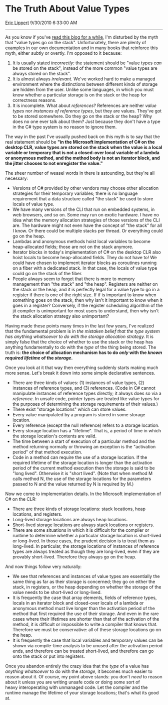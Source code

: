 <div id="page">

# The Truth About Value Types

[Eric Lippert](https://social.msdn.microsoft.com/profile/Eric%20Lippert) 9/30/2010 6:33:00 AM

-----

<div id="content">

As you know if you've [read this blog for a while](http://blogs.msdn.com/b/ericlippert/archive/2009/04/27/the-stack-is-an-implementation-detail.aspx), I'm disturbed by the myth that "value types go on the stack". Unfortunately, there are plenty of examples in our own documentation and in many books that reinforce this myth, either subtly or overtly. I'm opposed to it because:

<div class="mine">

1.  It is usually stated *incorrectly:* the statement should be "value types *can* be stored on the stack", instead of the more common "value types are always stored on the stack".
2.  It is almost always *irrelevant*. We've worked hard to make a managed environment where the distinctions between different kinds of storage are hidden from the user. Unlike some languages, in which you must know whether a particular storage is on the stack or the heap for correctness reasons.
3.  It is incomplete. What about *references*? References are neither *value types* nor *instances of reference types*, but they are values. They've got to be stored somewhere. Do they go on the stack or the heap? Why does no one ever talk about them? Just because they don't have a type in the C\# type system is no reason to ignore them.

</div>

The way in the past I've usually pushed back on this myth is to say that the real statement should be **"in the Microsoft implementation of C\# on the desktop CLR, value types are stored on the stack when the value is a local variable or temporary that is not a closed-over local variable of a lambda or anonymous method, and the method body is not an iterator block, and the jitter chooses to not enregister the value."**

The sheer number of weasel words in there is astounding, but they're all necessary:

<div class="mine">

  - Versions of C\# provided by other vendors may choose other allocation strategies for their temporary variables; there is no language requirement that a data structure called "the stack" be used to store locals of value type.
  - We have many versions of the CLI that run on embedded systems, in web browsers, and so on. Some may run on exotic hardware. I have no idea what the memory allocation strategies of those versions of the CLI are. The hardware might not even have the concept of "the stack" for all I know. Or there could be multiple stacks per thread. Or everything could go on the heap.
  - Lambdas and anonymous methods hoist local variables to become heap-allocated fields; those are not on the stack anymore.
  - Iterator blocks in today's implementation of C\# on the desktop CLR also hoist locals to become heap-allocated fields. They do not have to\! We could have chosen to implement iterator blocks as coroutines running on a fiber with a dedicated stack. In that case, the locals of value type could go on the stack of the fiber.
  - People always seem to forget that there is more to memory management than "the stack" and "the heap". Registers are neither on the stack or the heap, and it is perfectly legal for a value type to go in a register if there is one of the right size. If if is important to know when something goes on the stack, then why isn't it important to know when it goes in a register? Conversely, if the register scheduling algorithm of the jit compiler is unimportant for most users to understand, then why isn't the stack allocation strategy also unimportant?

</div>

<div class="mine">

Having made these points many times in the last few years, I've realized that the fundamental problem is in *the mistaken belief that the type system has anything whatsoever to do with the storage allocation strategy.* It is simply false that the choice of whether to use the stack or the heap has anything fundamentally to do with the *type* of the thing being stored. The truth is: **the choice of allocation mechanism has to do *only* with the *known* *required* *lifetime* of the *storage*.**

Once you look at it that way then everything suddenly starts making much more sense. Let's break it down into some simple declarative sentences.

  - There are three kinds of values: (1) instances of value types, (2) instances of reference types, and (3) references. (Code in C\# cannot manipulate instances of reference types directly; it always does so via a *reference*. In unsafe code, pointer types are treated like value types for the purposes of determining the storage requirements of their values.)
  - There exist "storage locations" which can store values.
  - Every value manipulated by a program is stored in some storage location.
  - Every reference (except the null reference) refers to a storage location.
  - Every storage location has a "lifetime". That is, a period of time in which the storage location's contents are valid.
  - The time between a start of execution of a particular method and the method returning normally or throwing an exception is the "activation period" of that method execution.
  - Code in a method can require the use of a storage location. If the required lifetime of the storage location is longer than the activation period of the current method execution then the storage is said to be "long lived". Otherwise it is "short lived". (Note that when method M calls method N, the use of the storage locations for the parameters passed to N and the value returned by N is required by M.)

Now we come to implementation details. In the Microsoft implementation of C\# on the CLR:

  - There are three kinds of storage locations: stack locations, heap locations, and registers.
  - Long-lived storage locations are always heap locations.
  - Short-lived storage locations are always stack locations or registers.
  - There are some situations in which it is difficult for the compiler or runtime to determine whether a particular storage location is short-lived or long-lived. In those cases, the prudent decision is to treat them as long-lived. In particular, the storage locations of instances of reference types are always treated as though they are long-lived, even if they are provably short-lived. Therefore they always go on the heap.

And now things follow very naturally:

  - We see that references and instances of value types are essentially the same thing as far as their storage is concerned; they go on either the stack, in registers, or the heap depending on whether the storage of the value needs to be short-lived or long-lived.
  - It is frequently the case that array elements, fields of reference types, locals in an iterator block and closed-over locals of a lambda or anonymous method must live longer than the activation period of the method that first required the use of their storage. And even in the rare cases where their lifetimes are shorter than that of the activation of the method, it is difficult or impossible to write a compiler that knows that. Therefore we must be conservative: all of these storage locations go on the heap.
  - It is frequently the case that local variables and temporary values can be shown via compile-time analysis to be unused after the activation period ends, and therefore can be treated short-lived, and therefore can go onto the stack or put into registers.

Once you abandon entirely the crazy idea that the *type* of a value has *anything whatsoever* to do with the *storage*, it becomes much easier to reason about it. Of course, my point above stands: you don't *need* to reason about it unless you are writing unsafe code or doing some sort of heavy interoperating with unmanaged code. Let the compiler and the runtime manage the lifetime of your storage locations; that's what its good at.

 

</div>

</div>

</div>

